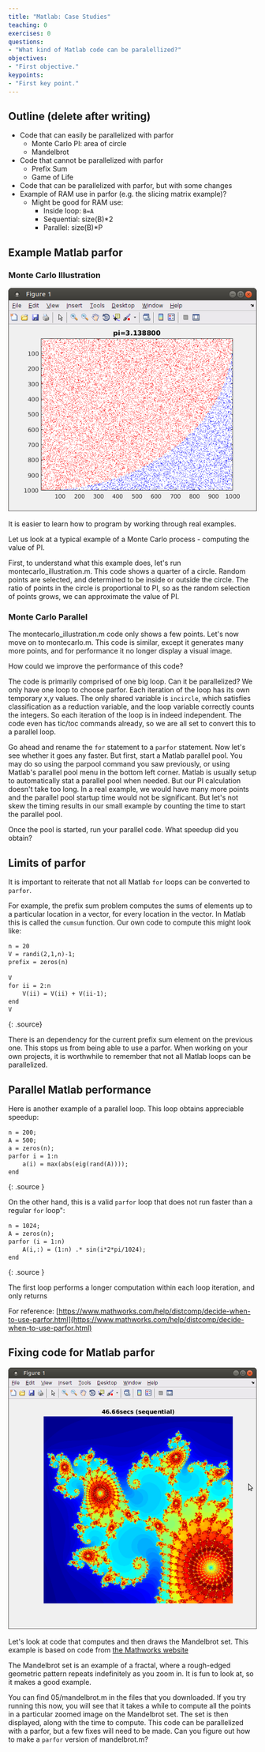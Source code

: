 ```yaml
---
title: "Matlab: Case Studies"
teaching: 0
exercises: 0
questions:
- "What kind of Matlab code can be paralellized?"
objectives:
- "First objective."
keypoints:
- "First key point."
---
```


## Outline (delete after writing)

 * Code that can easily be parallelized with parfor
   * Monte Carlo PI: area of circle
   * Mandelbrot
 * Code that cannot be parallelized with parfor
     * Prefix Sum
     * Game of Life
 * Code that can be parallelized with parfor, but with some changes
 * Example of RAM use in parfor (e.g. the slicing matrix example)?
     * Might be good for RAM use:
         * Inside loop: `B=A`
         * Sequential: size(B)*2
         * Parallel: size(B)*P


## Example Matlab parfor

### Monte Carlo Illustration

![Monte Carlo Illustration](../fig/montecarlo_illustration.png)

It is easier to learn how to program by working through real examples.

Let us look at a typical example of a Monte Carlo process - computing the value of PI.

First, to understand what this example does, let's run montecarlo_illustration.m.  This code shows a quarter of a circle.  Random points are selected, and determined to be inside or outside the circle.  The ratio of points in the circle is proportional to PI, so as the random selection of points grows, we can approximate the value of PI.

### Monte Carlo Parallel

The montecarlo_illustration.m code only shows a few points.  Let's now move on to montecarlo.m.  This code is similar, except it generates many more points, and for performance it no longer display a visual image.

How could we improve the performance of this code?

The code is primarily comprised of one big loop.  Can it be parallelized?  We only have one loop to choose  parfor. Each iteration of the loop has its own temporary x,y values.  The only shared variable is `incircle`, which satisfies classification as a reduction variable, and the loop variable correctly counts the integers.  So each iteration of the loop is in indeed independent.  The code even has tic/toc commands already, so we are all set to convert this to a parallel loop.

Go ahead and rename the `for` statement to a `parfor` statement.  Now let's see whether it goes any faster.  But first, start a Matlab parallel pool.  You may do so using the parpool command you saw previously, or using Matlab's parallel pool menu in the bottom left corner.  Matlab is usually setup to automatically stat a parallel pool when needed.  But our PI calculation doesn't take too long.  In a real example, we would have many more points and the parallel pool startup time would not be significant.  But let's not skew the timing results in our small example by counting the time to start the parallel pool.

Once the pool is started, run your parallel code.  What speedup did you obtain?

## Limits of parfor

It is important to reiterate that not all Matlab `for` loops can be converted to `parfor`.

For example, the prefix sum problem computes the sums of elements up to a particular location in a vector, for every location in the vector.  In Matlab this is called the `cumsum` function.  Our own code to compute this might look like:

~~~
n = 20
V = randi(2,1,n)-1;
prefix = zeros(n)

V
for ii = 2:n
    V(ii) = V(ii) + V(ii-1);
end
V
~~~
{: .source}

There is an dependency for the current prefix sum element on the previous one.  This stops us from being able to use a parfor.  When working on your own projects, it is worthwhile to remember that not all Matlab loops can be parallelized.

## Parallel Matlab performance

Here is another example of a parallel loop.  This loop obtains appreciable speedup:
~~~
n = 200;
A = 500;
a = zeros(n);
parfor i = 1:n
    a(i) = max(abs(eig(rand(A))));
end
~~~
{: .source }

On the other hand, this is a valid `parfor` loop that does not run faster than a regular `for` loop":
~~~
n = 1024;
A = zeros(n);
parfor (i = 1:n)
    A(i,:) = (1:n) .* sin(i*2*pi/1024);
end
~~~
{: .source }

The first loop performs a longer computation within each loop iteration, and only returns 

For reference: [https://www.mathworks.com/help/distcomp/decide-when-to-use-parfor.html](https://www.mathworks.com/help/distcomp/decide-when-to-use-parfor.html)

## Fixing code for Matlab parfor

![Mandelbrot](../fig/mandelbrot.png)

Let's look at code that computes and then draws the Mandelbrot set. This example is based on code from [the Mathworks website](https://www.mathworks.com/help/distcomp/examples/illustrating-three-approaches-to-gpu-computing-the-mandelbrot-set.html)

The Mandelbrot set is an example of a fractal, where a rough-edged geometric pattern repeats indefinitely as you zoom in.  It is fun to look at, so it makes a good example.

You can find 05/mandelbrot.m in the files that you downloaded.  If you try running this now, you will see that it takes a while to compute all the points in a particular zoomed image on the Mandelbrot set.  The set is then displayed, along with the time to compute.  This code can be parallelized with a parfor, but a few fixes will need to be made.  Can you figure out how to make a `parfor` version of mandelbrot.m?

